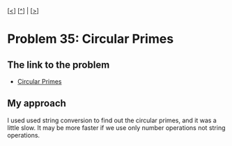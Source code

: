 \[[<](./p0034.md)] \[[^](../README.md)] | \[[>](./p0036.md)]

# Problem 35: Circular Primes

## The link to the problem

- [Circular Primes](https://projecteuler.net/problem=35)

## My approach

I used used string conversion to find out the circular primes, and it was a little slow.
It may be more faster if we use only number operations not string operations.
